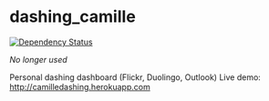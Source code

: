 dashing_camille
===============

[![Dependency Status](https://gemnasium.com/camilleldn/dashing_camille.svg)](https://gemnasium.com/camilleldn/dashing_camille)

*No longer used*

Personal dashing dashboard (Flickr, Duolingo, Outlook)
Live demo: http://camilledashing.herokuapp.com
